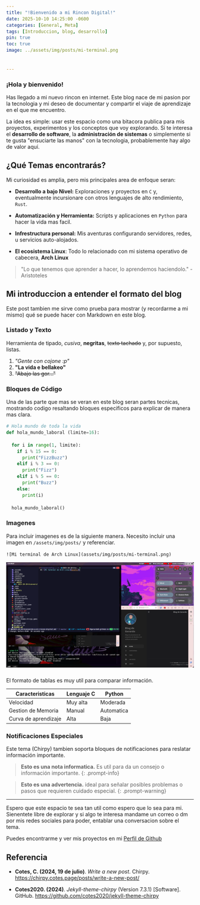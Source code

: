 ```yaml
---
title: "!Bienvenido a mi Rincon Digital!"
date: 2025-10-10 14:25:00 -0600
categories: [General, Meta]
tags: [Introduccion, blog, desarrollo]
pin: true
toc: true
image: ../assets/img/posts/mi-terminal.png
  

---
```



### **¡Hola y bienvenido!**
Has llegado a mi nuevo rincon en internet. Este blog nace de mi pasion por la tecnologia y mi deseo de documentar y compartir el viaje de aprendizaje en el que me encuentro.

La idea es simple: usar este espacio como una bitacora publica para mis proyectos, experimentos y los conceptos que voy explorando. Si te interesa el **desarrollo de software**, la **administración de sistemas** o simplemente si te gusta "ensuciarte las manos" con la tecnologia, probablemente hay algo de valor aquí.

## ¿Qué Temas encontrarás?

Mi curiosidad es amplia, pero mis principales area de enfoque seran:

* **Desarrollo a bajo Nivel:** Exploraciones y proyectos en `C` y, eventualmente incursionare con otros lenguajes de alto rendimiento, `Rust`.

* **Automatización y Herramienta:** Scripts y aplicaciones en `Python` para hacer la vida mas facil. 

* **Infrestructura personal:** Mis aventuras configurando servidores, redes, u servicios auto-alojados.

* **El ecosistema Linux**: Todo lo relacionado con mi sistema operativo de cabecera, **Arch Linux**

> "Lo que tenemos que aprender a hacer, lo aprendemos haciendolo." - Aristoteles 

## Mi introduccion a entender el formato del blog

Este post tambien me sirve como prueba para mostrar (y recordarme a mi mismo) qué se puede hacer con Markdown en este blog.

### Listado y Texto
Herramienta de tipado, *cusiva*, **negritas**, ~~texto tachado~~ y, por supuesto, listas.
1. *"Gente con cojone :p"*
2. **"La vida e bellakeo"**
3. ~~"Abajo las gor..."~~

### Bloques de Código
Una de las parte que mas se veran en este blog seran partes tecnicas, mostrando codigo resaltando bloques especificos para explicar de manera mas clara.

```python 
# Hola mundo de toda la vida
def hola_mundo_laboral (limite=16):
  
  for i in range(1, limite):
    if i % 15 == 0:
      print("FizzBuzz")
    elif i % 3 == 0:
      print("Fizz")
    elif i % 5 == 0:
      print("Buzz")
    else:
      print(i)

  hola_mundo_laboral()
```

### Imagenes

Para incluir imagenes es de la siguiente manera. Necesito incluir una imagen en `/assets/img/posts/` y referenciar.

`![Mi terminal de Arch Linux](assets/img/posts/mi-terminal.png)`

![Mi Terminal de Arch Linux](../assets/img/posts/mi-terminal.png)


###
El formato de tablas es muy util para comparar información.

| Caracteristicas | Lenguaje C | Python |
| ------------- | -------------- | -------------- |
| Velocidad | Muy alta | Moderada |
| Gestion de Memoria | Manual| Automatica |
| Curva de aprendizaje | Alta | Baja |

### Notificaciones Especiales

Este tema (Chirpy) tambien soporta  bloques de notificaciones para reslatar información importante.

> **Esto es una nota informatica.** Es util para da un consejo o información importante.
{: .prompt-info} 

> **Esto es una advertencia.** ideal para señalar posibles problemas o pasos que requieren cuidado especial.
{: .prompt-warning}

---
Espero que este espacio te sea tan util como espero que lo sea para mi. Sienentete libre de explorar y si algo te interesa mandame un correo o dm por mis redes sociales para poder, entablar una conversacion sobre el tema. 

Puedes encontrarme y ver mis proyectos en mi [Perfil de Github](https://github.com/0gerardo0)

## Referencia 

* **Cotes, C. (2024, 19 de julio)**. *Write a new post*. Chirpy. https://chirpy.cotes.page/posts/write-a-new-post/

* **Cotes2020. (2024)**. *Jekyll-theme-chirpy* (Version 7.3.1) [Software]. GitHub. https://github.com/cotes2020/jekyll-theme-chirpy
